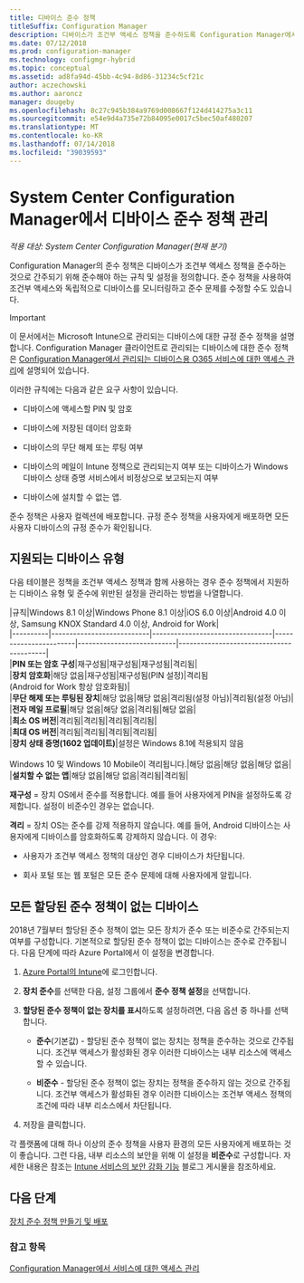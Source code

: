 ```yaml
---
title: 디바이스 준수 정책
titleSuffix: Configuration Manager
description: 디바이스가 조건부 액세스 정책을 준수하도록 Configuration Manager에서 준수 정책을 관리하는 방법을 알아봅니다.
ms.date: 07/12/2018
ms.prod: configuration-manager
ms.technology: configmgr-hybrid
ms.topic: conceptual
ms.assetid: ad8fa94d-45bb-4c94-8d86-31234c5cf21c
author: aczechowski
ms.author: aaroncz
manager: dougeby
ms.openlocfilehash: 8c27c945b384a9769d008667f124d414275a3c11
ms.sourcegitcommit: e54e9d4a735e72b84095e0017c5bec50af480207
ms.translationtype: MT
ms.contentlocale: ko-KR
ms.lasthandoff: 07/14/2018
ms.locfileid: "39039593"
---
```

# <a name="device-compliance-policies-in-system-center-configuration-manager"></a>System Center Configuration Manager에서 디바이스 준수 정책 관리

*적용 대상: System Center Configuration Manager(현재 분기)*

Configuration Manager의 준수 정책은 디바이스가 조건부 액세스 정책을 준수하는 것으로 간주되기 위해 준수해야 하는 규칙 및 설정을 정의합니다. 준수 정책을 사용하여 조건부 액세스와 독립적으로 디바이스를 모니터링하고 준수 문제를 수정할 수도 있습니다.  


> [!IMPORTANT]  
>  이 문서에서는 Microsoft Intune으로 관리되는 디바이스에 대한 규정 준수 정책을 설명합니다. Configuration Manager 클라이언트로 관리되는 디바이스에 대한 준수 정책은 [Configuration Manager에서 관리되는 디바이스용 O365 서비스에 대한 액세스 관리](/sccm/protect/deploy-use/manage-access-to-o365-services-for-pcs-managed-by-sccm)에 설명되어 있습니다.  

 이러한 규칙에는 다음과 같은 요구 사항이 있습니다.  

-   디바이스에 액세스할 PIN 및 암호  

-   디바이스에 저장된 데이터 암호화  

-   디바이스의 무단 해제 또는 루팅 여부  

-   디바이스의 메일이 Intune 정책으로 관리되는지 여부 또는 디바이스가 Windows 디바이스 상태 증명 서비스에서 비정상으로 보고되는지 여부  

-   디바이스에 설치할 수 없는 앱.  


 준수 정책은 사용자 컬렉션에 배포합니다. 규정 준수 정책을 사용자에게 배포하면 모든 사용자 디바이스의 규정 준수가 확인됩니다.  



## <a name="supported-device-types"></a>지원되는 디바이스 유형

 다음 테이블은 정책을 조건부 액세스 정책과 함께 사용하는 경우 준수 정책에서 지원하는 디바이스 유형 및 준수에 위반된 설정을 관리하는 방법을 나열합니다.  

|규칙|Windows 8.1 이상|Windows Phone 8.1 이상|iOS 6.0 이상|Android 4.0 이상, Samsung KNOX Standard 4.0 이상, Android for Work|  
|----------|---------------------------|---------------------------------|-----------------------|---------------------------|-----------------------------------------|  
|**PIN 또는 암호 구성**|재구성됨|재구성됨|재구성됨|격리됨|  
|**장치 암호화**|해당 없음|재구성됨|재구성됨(PIN 설정)|격리됨<br>(Android for Work 항상 암호화됨)|  
|**무단 해제 또는 루팅된 장치**|해당 없음|해당 없음|격리됨(설정 아님)|격리됨(설정 아님)|  
|**전자 메일 프로필**|해당 없음|해당 없음|격리됨|해당 없음|  
|**최소 OS 버전**|격리됨|격리됨|격리됨|격리됨|  
|**최대 OS 버전**|격리됨|격리됨|격리됨|격리됨|  
|**장치 상태 증명(1602 업데이트)**|설정은 Windows 8.1에 적용되지 않음<br /><br /> Windows 10 및 Windows 10 Mobile이 격리됩니다.|해당 없음|해당 없음|해당 없음|  
|**설치할 수 없는 앱**|해당 없음|해당 없음|격리됨|격리됨|

 **재구성** = 장치 OS에서 준수를 적용합니다. 예를 들어 사용자에게 PIN을 설정하도록 강제합니다. 설정이 비준수인 경우는 없습니다.  

 **격리** = 장치 OS는 준수를 강제 적용하지 않습니다. 예를 들어, Android 디바이스는 사용자에게 디바이스를 암호화하도록 강제하지 않습니다. 이 경우:  

-   사용자가 조건부 액세스 정책의 대상인 경우 디바이스가 차단됩니다.  

-   회사 포털 또는 웹 포털은 모든 준수 문제에 대해 사용자에게 알립니다.  



## <a name="devices-without-any-assigned-compliance-policy"></a>모든 할당된 준수 정책이 없는 디바이스
<!--2520152--> 2018년 7월부터 할당된 준수 정책이 없는 모든 장치가 준수 또는 비준수로 간주되는지 여부를 구성합니다. 기본적으로 할당된 준수 정책이 없는 디바이스는 준수로 간주됩니다. 다음 단계에 따라 Azure Portal에서 이 설정을 변경합니다.

1. [Azure Portal의 Intune](https://aka.ms/intuneportal)에 로그인합니다.  

2. **장치 준수**를 선택한 다음, 설정 그룹에서 **준수 정책 설정**을 선택합니다.  

3. **할당된 준수 정책이 없는 장치를 표시**하도록 설정하려면, 다음 옵션 중 하나를 선택합니다.  

     - **준수**(기본값) - 할당된 준수 정책이 없는 장치는 정책을 준수하는 것으로 간주됩니다. 조건부 액세스가 활성화된 경우 이러한 디바이스는 내부 리소스에 액세스할 수 있습니다.  

     - **비준수** - 할당된 준수 정책이 없는 장치는 정책을 준수하지 않는 것으로 간주됩니다. 조건부 액세스가 활성화된 경우 이러한 디바이스는 조건부 액세스 정책의 조건에 따라 내부 리소스에서 차단됩니다.  

4. 저장을 클릭합니다.  

각 플랫폼에 대해 하나 이상의 준수 정책을 사용자 환경의 모든 사용자에게 배포하는 것이 좋습니다. 그런 다음, 내부 리소스의 보안을 위해 이 설정을 **비준수**로 구성합니다. 자세한 내용은 참조는 [Intune 서비스의 보안 강화 기능](https://aka.ms/compliance_policies) 블로그 게시물을 참조하세요.



## <a name="next-steps"></a>다음 단계  
[장치 준수 정책 만들기 및 배포](/sccm/mdm/deploy-use/create-compliance-policy)

### <a name="see-also"></a>참고 항목  
 [Configuration Manager에서 서비스에 대한 액세스 관리](/sccm/protect/deploy-use/manage-access-to-services)